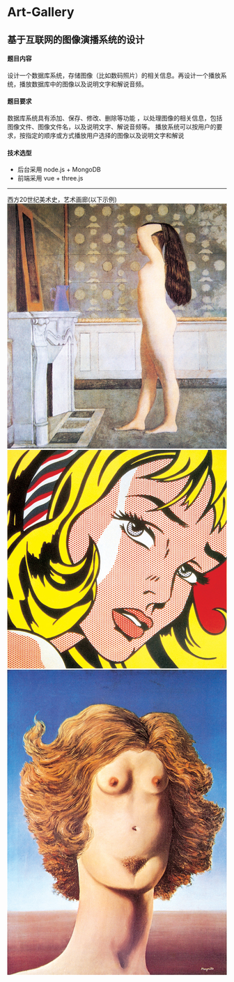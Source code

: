 # Art-Gallery

## 基于互联网的图像演播系统的设计

#### 题目内容
设计一个数据库系统，存储图像（比如数码照片）的相关信息。再设计一个播放系统，播放数据库中的图像以及说明文字和解说音频。

#### 题目要求
数据库系统具有添加、保存、修改、删除等功能 ，以处理图像的相关信息，包括图像文件、图像文件名，以及说明文字、解说音频等。
播放系统可以按用户的要求，按指定的顺序或方式播放用户选择的图像以及说明文字和解说

#### 技术选型
+ 后台采用 node.js + MongoDB
+ 前端采用 vue + three.js

-----

西方20世纪美术史，艺术画廊(以下示例)<br/>
<img src="./src/img/1288.jpg" alt="西方美术史20世纪">
<img src="./src/img/1273.jpg" alt="西方美术史20世纪">
<img src="./src/img/1207.jpg" alt="西方美术史20世纪">
